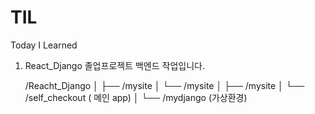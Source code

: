 # TIL
Today I Learned

1. React_Django
    졸업프로젝트 백엔드 작업입니다.
  
    /Reacht_Django
    │
    ├── /mysite
    │   └── /mysite
    │       ├── /mysite
    │       └── /self_checkout ( 메인 app)
    │
    └── /mydjango (가상환경)
   

